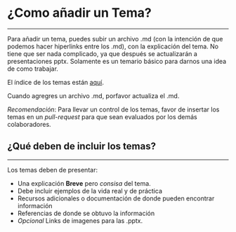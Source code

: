# ¿Como añadir un Tema?
---
Para añadir un tema, puedes subir un archivo .md (con la intención de que podemos hacer hiperlinks entre los .md), con la explicación del tema. No tiene que ser nada complicado, ya que después se actualizarán a presentaciones pptx. Solamente es un temario básico para darnos una idea de como trabajar. 

El índice de los temas están [aquí](indice.md).

Cuando agregres un archivo .md, porfavor actualiza el .md.

*Recomendación*: Para llevar un control de los temas, favor de insertar los temas en un *pull-request* para que sean evaluados por los demás colaboradores. 


## ¿Qué deben de incluir los temas? 
---
Los temas deben de presentar: 
- Una explicación **Breve** pero *consisa* del tema. 
- Debe incluir ejemplos de la vida real y de práctica
- Recursos adicionales o documentación de donde pueden encontrar información
- Referencias de donde se obtuvo la información
- *Opcional* Links de imagenes para las .pptx.

